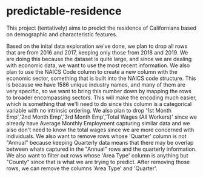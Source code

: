 # predictable-residence
This project (tentatively) aims to predict the residence of Californians based on demographic and characteristic features.

Based on the inital data exploration we've done, we plan to drop all rows that are from 2016 and 2017, keeping only those from 2018 and 2019. We are doing this because the dataset is quite large, and since we are dealing with economic data, we want to use the most recent information. We also plan to use the NAICS Code column to create a new column with the economic sector, something that is built into the NAICS code structure. This is because we have 1586 unique industry names, and many of them are very specific, so we want to bring this number down by mapping the rows to broader encompassing sectors. This will make the encoding much easier, which is something that we'll need to do since this column is a categorical variable with no intrinsic ordering. We also plan to drop '1st Month Emp','2nd Month Emp','3rd Month Emp','Total Wages (All Workers)' since we already have Average Monthly Employment capturing similar data and we also don't need to know the total wages since we are more concerned with individuals. We also want to remove rows whose 'Quarter' column is not "Annual" because keeping Quarterly data means that there may be overlap between whats captured in the "Annual" rows and the quarterly information. We also want to filter out rows whose 'Area Type' column is anything but "County" since that is what we are trying to predict. After removing those rows, we can remove the columns 'Area Type' and 'Quarter'.
